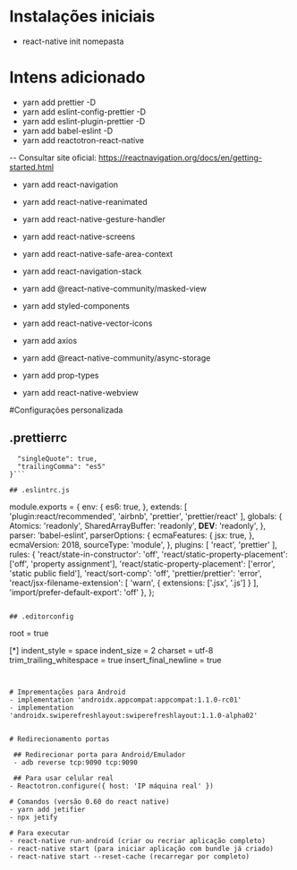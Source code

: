 # Instalações iniciais
- react-native init nomepasta

# Intens adicionado
- yarn add prettier -D
- yarn add eslint-config-prettier -D
- yarn add eslint-plugin-prettier -D
- yarn add babel-eslint -D
- yarn add reactotron-react-native

-- Consultar site oficial: https://reactnavigation.org/docs/en/getting-started.html
- yarn add react-navigation
- yarn add react-native-reanimated
- yarn add react-native-gesture-handler
- yarn add react-native-screens
- yarn add react-native-safe-area-context
- yarn add react-navigation-stack

- yarn add @react-native-community/masked-view
- yarn add styled-components
- yarn add react-native-vector-icons
- yarn add axios
- yarn add @react-native-community/async-storage
- yarn add prop-types
- yarn add react-native-webview

#Configurações personalizada
## .prettierrc
```{
  "singleQuote": true,
  "trailingComma": "es5"
}```

## .eslintrc.js
``` 
module.exports = {
  env: {
    es6: true,
  },
  extends: [
    'plugin:react/recommended',
    'airbnb',
    'prettier',
    'prettier/react'
  ],
  globals: {
    Atomics: 'readonly',
    SharedArrayBuffer: 'readonly',
    __DEV__: 'readonly',
  },
  parser: 'babel-eslint',
  parserOptions: {
    ecmaFeatures: {
      jsx: true,
    },
    ecmaVersion: 2018,
    sourceType: 'module',
  },
  plugins: [
    'react',
    'prettier'
  ],
  rules: {
    'react/state-in-constructor': 'off',
    'react/static-property-placement': ['off',
    'property assignment'],
    'react/static-property-placement': ['error',
    'static public field'],
    'react/sort-comp': 'off',
    'prettier/prettier': 'error',
    'react/jsx-filename-extension': [
      'warn',
      {
        extensions: ['.jsx', '.js']
      }
    ],
    'import/prefer-default-export': 'off'
  },
};
```

## .editorconfig
```
root = true

[*]
indent_style = space
indent_size = 2
charset = utf-8
trim_trailing_whitespace = true
insert_final_newline = true
```


# Imprementações para Android
- implementation 'androidx.appcompat:appcompat:1.1.0-rc01'
- implementation 'androidx.swiperefreshlayout:swiperefreshlayout:1.1.0-alpha02'


# Redirecionamento portas

 ## Redirecionar porta para Android/Emulador
 - adb reverse tcp:9090 tcp:9090

 ## Para usar celular real
- Reactotron.configure({ host: 'IP máquina real' })

# Comandos (versão 0.60 do react native)
- yarn add jetifier
- npx jetify

# Para executar
- react-native run-android (criar ou recriar aplicação completo)
- react-native start (para iniciar aplicação com bundle já criado)
- react-native start --reset-cache (recarregar por completo)
